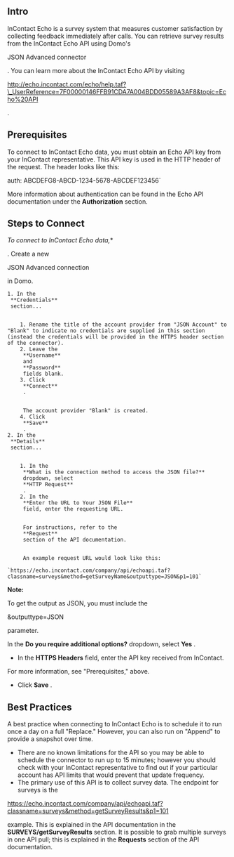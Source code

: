 


 Intro
--------


 InContact Echo is a survey system that measures customer satisfaction by collecting feedback immediately after calls. You can retrieve survey results from the InContact Echo API using Domo's

JSON Advanced connector

. You can learn more about the InContact Echo API by visiting

http://echo.incontact.com/echo/help.taf?\_UserReference=7F00000146FFB91CDA7A004BDD05589A3AF8&topic=Echo%20API

.


 Prerequisites
----------------


 To connect to InContact Echo data, you must obtain an Echo API key from your InContact representative. This API key is used in the HTTP header of the request. The header looks like this:

auth: ABCDEFG8-ABCD-1234-5678-ABCDEF123456`

More information about authentication can be found in the Echo API documentation under the
 **Authorization**
 section.

Steps to Connect
------------------

*To connect to InContact Echo data,**

. Create a new

JSON Advanced connection

in Domo.


	1. In the
	 **Credentials**
	 section...


		1. Rename the title of the account provider from "JSON Account" to "Blank" to indicate no credentials are supplied in this section (instead the credentials will be provided in the HTTPS header section of the connector).
		2. Leave the
		 **Username**
		 and
		 **Password**
		 fields blank.
		3. Click
		 **Connect**
		 .


		 The account provider "Blank" is created.
		4. Click
		 **Save**
		 .
	2. In the
	 **Details**
	 section...


		1. In the
		 **What is the connection method to access the JSON file?**
		 dropdown, select
		 **HTTP Request**
		 .
		2. In the
		 **Enter the URL to Your JSON File**
		 field, enter the requesting URL.


		 For instructions, refer to the
		 **Request**
		 section of the API documentation.


		 An example request URL would look like this:

	`https://echo.incontact.com/company/api/echoapi.taf?classname=surveys&method=getSurveyName&outputtype=JSON&p1=101`


**Note:**

To get the output as JSON, you must include the

&outputtype=JSON

parameter.

 In the
 **Do you require additional options?**
 dropdown, select
 **Yes**
 .
* In the
 **HTTPS Headers**
 field, enter the API key received from InContact.


 For more information, see "Prerequisites," above.
* Click
 **Save**
 .

Best Practices
----------------

 A best practice when connecting to InContact Echo is to schedule it to run once a day on a full "Replace." However, you can also run on "Append" to provide a snapshot over time.
+ There are no known limitations for the API so you may be able to schedule the connector to run up to 15 minutes; however you should check with your InContact representative to find out if your particular account has API limits that would prevent that update frequency.
+ The primary use of this API is to collect survey data. The endpoint for surveys is the

https://echo.incontact.com/company/api/echoapi.taf?classname=surveys&method=getSurveyResults&p1=101

example. This is explained in the API documentation in the
 **SURVEYS/getSurveyResults**
 section. It is possible to grab multiple surveys in one API pull; this is explained in the
 **Requests**
 section of the API documentation.


